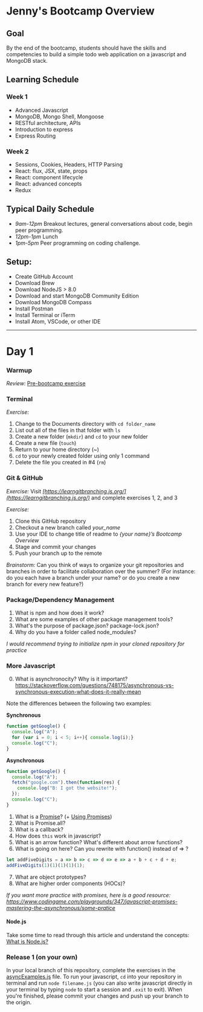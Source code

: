 # Jenny's Bootcamp Overview

## Goal

By the end of the bootcamp, students should have the skills and competencies to build a simple todo web application on a javascript and MongoDB stack.

## Learning Schedule

### Week 1

* Advanced Javascript
* MongoDB, Mongo Shell, Mongoose
* RESTful architecture, APIs
* Introduction to express
* Express Routing

### Week 2

* Sessions, Cookies, Headers, HTTP Parsing
* React: flux, JSX, state, props
* React: component lifecycle
* React: advanced concepts
* Redux

## Typical Daily Schedule

* _9am-12pm_ Breakout lectures, general conversations about code, begin peer programming.
* _12pm-1pm_ Lunch
* _1pm-5pm_ Peer programming on coding challenge.

## Setup:

* Create GitHub Account
* Download Brew
* Download NodeJS > 8.0
* Download and start MongoDB Community Edition
* Download MongoDB Compass
* Install Postman
* Install Terminal or iTerm
* Install Atom, VSCode, or other IDE

---

# Day 1

### Warmup
*Review:* [Pre-bootcamp exercise](https://jsbin.com/lekihiyiqe/1/edit?js,console)

### Terminal
*Exercise:*
1. Change to the Documents directory with `cd folder_name`
2. List out all of the files in that folder with `ls`
3. Create a new folder (`mkdir`) and `cd` to your new folder
4. Create a new file (`touch`)
6. Return to your home directory (~)
7. `cd` to your newly created folder using only 1 command
8. Delete the file you created in #4 (`rm`)

### Git & GitHub

*Exercise:*
Visit *[https://learngitbranching.js.org/](https://learngitbranching.js.org/)* and complete exercises 1, 2, and 3

*Exercise:*
1. Clone this GitHub repository
2. Checkout a new branch called *your_name*
3. Use your IDE to change title of readme to *{your name}’s Bootcamp Overview*
4. Stage and commit your changes
5. Push your branch up to the remote

*Brainstorm:*
Can you think of ways to organize your git repositories and branches in order to facilitate collaboration over the summer? (For instance: do you each have a branch under your name? or do you create a new branch for every new feature?)

### Package/Dependency Management

1. What is npm and how does it work?
2. What are some examples of other package management tools?
3. What's the purpose of package.json? package-lock.json?
4. Why do you have a folder called node_modules? 

*I would recommend trying to initialize npm in your cloned repository for practice*

### More Javascript

0. What is asynchronocity? Why is it important? https://stackoverflow.com/questions/748175/asynchronous-vs-synchronous-execution-what-does-it-really-mean

Note the differences between the following two examples:

**Synchronous**
```javascript
function getGoogle() {
  console.log("A");
  for (var i = 0; i < 5; i++){ console.log(i);}      
  console.log("C");
}
```

**Asynchronous**
```javascript
function getGoogle() {
  console.log("A");
  fetch("google.com").then(function(res) {
    console.log("B: I got the website!");
  });
  console.log("C");
}
```

1. What is a [Promise](https://developer.mozilla.org/en-US/docs/Web/JavaScript/Reference/Global_Objects/Promise)? (+ [Using Promises](https://developer.mozilla.org/en-US/docs/Web/JavaScript/Guide/Using_promises))
2. What is Promise.all?
3. What is a callback?
4. How does `this` work in javascript?
5. What is an arrow function? What's different about arrow functions?
6. What is going on here?
   Can you rewrite with function() instead of => ?

```javascript
let addFiveDigits = a => b => c => d => e => a + b + c + d + e;
addFiveDigits(1)(1)(1)(1)(1);
```

7. What are object prototypes?
8. What are higher order components (HOCs)?

*If you want more practice with promises, here is a good resource: https://www.codingame.com/playgrounds/347/javascript-promises-mastering-the-asynchronous/some-pratice*

#### Node.js
Take some time to read through this article and understand the concepts: [What is Node.js?](https://medium.freecodecamp.org/what-exactly-is-node-js-ae36e97449f5) 

### Release 1 (on your own)

In your local branch of this repository, complete the exercises in the [asyncExamples.js](https://github.com/asalexanderlee/bootcamp-1/blob/master/asyncExamples.js) file. To run your javascript, `cd` into your repository in terminal and run `node filename.js` (you can also write javascript directly in your terminal by typing `node` to start a session and `.exit` to exit). When you're finished, please commit your changes and push up your branch to the origin. 
